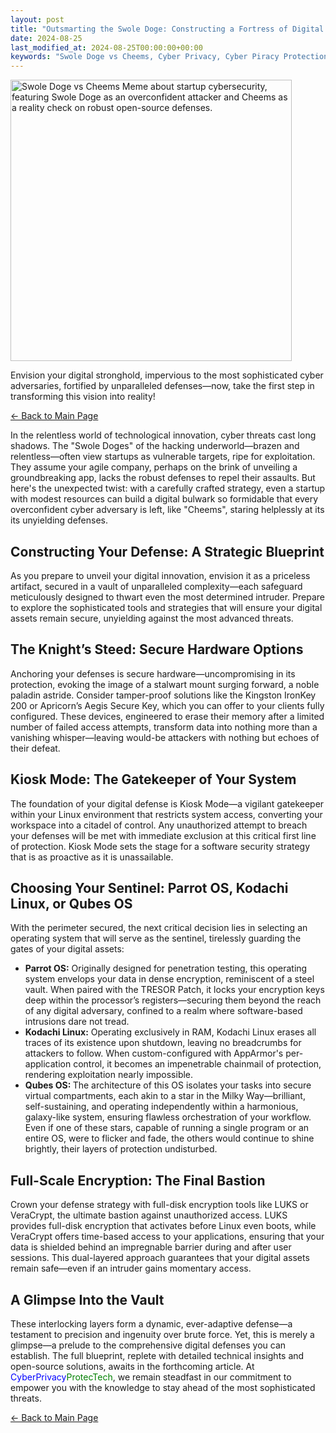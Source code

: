 ```yaml
---
layout: post
title: "Outsmarting the Swole Doge: Constructing a Fortress of Digital Defense with Precision and Strategy"
date: 2024-08-25
last_modified_at: 2024-08-25T00:00:00+00:00
keywords: "Swole Doge vs Cheems, Cyber Privacy, Cyber Piracy Protection, Digital Privacy 2024, Doge meme, doge meme 2024, Cyber Piracy 2024, cyberpiracy, Startup Cybersecurity, Open-Source Cybersecurity, DEFCON-1 Cyber Defenses, Parrot OS Security, Kodachi Linux Security, Qubes OS Compartmentalization, Secure Hardware Options, Tamper-Proof Flash Drives, Kingston IronKey, Apricorn Aegis Secure Key, Kiosk Mode Linux, Full-Disk Encryption, LUKS Encryption, VeraCrypt, Cyber Threats 2024, TRESOR patch, Cybersecurity Blueprint, Advanced Threat Protection, Open-Source Security Tools, Cyber Defense Strategies, Digital Innovation Security, Cybersecurity for Startups, Linux Security, Cybersecurity Awareness, Protecting Digital Assets, Hardened Linux distribution, Cybersecurity citadel, Cybersecurity stronghold"
---
```


<div class="content-container">
  <div class="image-container">
    <img src="{{ '/assets/images/Swole_Doge_vs_Cheems_Startup_Cybersecurity_2024.png' | relative_url }}" alt="Swole Doge vs Cheems Meme about startup cybersecurity, featuring Swole Doge as an overconfident attacker and Cheems as a reality check on robust open-source defenses." width="450" height="450">
  </div>
  <div class="text-container">
    <p>Envision your digital stronghold, impervious to the most sophisticated cyber adversaries, fortified by unparalleled defenses—now, take the first step in transforming this vision into reality!</p>

<p><a href="https://cyberprivacy.tech">← Back to Main Page</a></p>

<p>In the relentless world of technological innovation, cyber threats cast long shadows. The "Swole Doges" of the hacking underworld—brazen and relentless—often view startups as vulnerable targets, ripe for exploitation. They assume your agile company, perhaps on the brink of unveiling a groundbreaking app, lacks the robust defenses to repel their assaults. But here's the unexpected twist: with a carefully crafted strategy, even a startup with modest resources can build a digital bulwark so formidable that every overconfident cyber adversary is left, like "Cheems", staring helplessly at its its unyielding defenses.</p>

<h2>Constructing Your Defense: A Strategic Blueprint</h2>

<p>As you prepare to unveil your digital innovation, envision it as a priceless artifact, secured in a vault of unparalleled complexity—each safeguard meticulously designed to thwart even the most determined intruder. Prepare to explore the sophisticated tools and strategies that will ensure your digital assets remain secure, unyielding against the most advanced threats.</p>

<h2>The Knight’s Steed: Secure Hardware Options</h2>

<p>Anchoring your defenses is secure hardware—uncompromising in its protection, evoking the image of a stalwart mount surging forward, a noble paladin astride. Consider tamper-proof solutions like the Kingston IronKey 200 or Apricorn’s Aegis Secure Key, which you can offer to your clients fully configured. These devices, engineered to erase their memory after a limited number of failed access attempts, transform data into nothing more than a vanishing whisper—leaving would-be attackers with nothing but echoes of their defeat.</p>

<h2>Kiosk Mode: The Gatekeeper of Your System</h2>

<p>The foundation of your digital defense is Kiosk Mode—a vigilant gatekeeper within your Linux environment that restricts system access, converting your workspace into a citadel of control. Any unauthorized attempt to breach your defenses will be met with immediate exclusion at this critical first line of protection. Kiosk Mode sets the stage for a software security strategy that is as proactive as it is unassailable.
</p>

<h2>Choosing Your Sentinel: Parrot OS, Kodachi Linux, or Qubes OS</h2>

<p>With the perimeter secured, the next critical decision lies in selecting an operating system that will serve as the sentinel, tirelessly guarding the gates of your digital assets:</p>
    <ul>
      <li><strong>Parrot OS:</strong> Originally designed for penetration testing, this operating system envelops your data in dense encryption, reminiscent of a steel vault. When paired with the TRESOR Patch, it locks your encryption keys deep within the processor’s registers—securing them beyond the reach of any digital adversary, confined to a realm where software-based intrusions dare not tread.</li>
      <li><strong>Kodachi Linux:</strong> Operating exclusively in RAM, Kodachi Linux erases all traces of its existence upon shutdown, leaving no breadcrumbs for attackers to follow. When custom-configured with AppArmor's per-application control, it becomes an impenetrable chainmail of protection, rendering exploitation nearly impossible.</li>
      <li><strong>Qubes OS: </strong> The architecture of this OS isolates your tasks into secure virtual compartments, each akin to a star in the Milky Way—brilliant, self-sustaining, and operating independently within a harmonious, galaxy-like system, ensuring flawless orchestration of your workflow. Even if one of these stars, capable of running a single program or an entire OS, were to flicker and fade, the others would continue to shine brightly, their layers of protection undisturbed.</li>
    </ul>
<h2>Full-Scale Encryption: The Final Bastion</h2>

<p>Crown your defense strategy with full-disk encryption tools like LUKS or VeraCrypt, the ultimate bastion against unauthorized access. LUKS provides full-disk encryption that activates before Linux even boots, while VeraCrypt offers time-based access to your applications, ensuring that your data is shielded behind an impregnable barrier during and after user sessions. This dual-layered approach guarantees that your digital assets remain safe—even if an intruder gains momentary access.</p>


<h2>A Glimpse Into the Vault</h2>

<p>These interlocking layers form a dynamic, ever-adaptive defense—a testament to precision and ingenuity over brute force. Yet, this is merely a glimpse—a prelude to the comprehensive digital defenses you can establish. The full blueprint, replete with detailed technical insights and open-source solutions, awaits in the forthcoming article. At <span style="color: blue;">CyberPrivacy</span><span style="color: green;">ProtecTech</span>, we remain steadfast in our commitment to empower you with the knowledge to stay ahead of the most sophisticated threats.</p>

<p><a href="https://cyberprivacy.tech">← Back to Main Page</a></p>

  </div>
</div>
